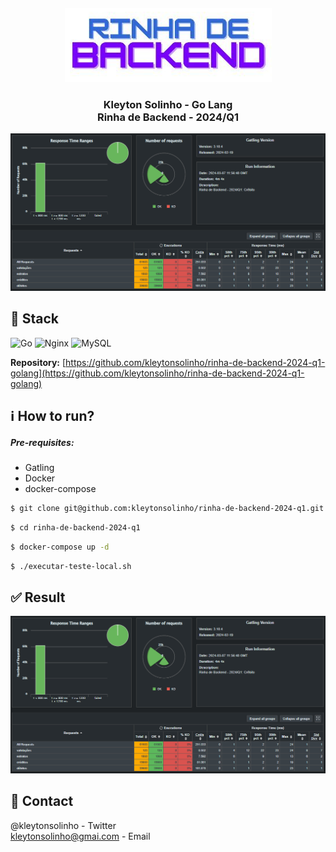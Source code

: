 <div align="center">
  <img src=".github/images/rinha-backend-logo.png" alt="rinha de backend logo" style="margin-top: 20px;" />
</div>

<div align="center">
  <h3>Kleyton Solinho - Go Lang <br/> Rinha de Backend - 2024/Q1</h3>
</div>

<div align="center">
  <img src=".github/images/result.png" alt="result" />
</div>

## :rocket: Stack

![Go](https://img.shields.io/badge/go-%2300ADD8.svg?style=for-the-badge&logo=go&logoColor=white)
![Nginx](https://img.shields.io/badge/nginx-%23009639.svg?style=for-the-badge&logo=nginx&logoColor=white)
![MySQL](https://img.shields.io/badge/MySQL-00000F?style=for-the-badge&logo=mysql&logoColor=white)

<b>Repository:</b> [https://github.com/kleytonsolinho/rinha-de-backend-2024-q1-golang](https://github.com/kleytonsolinho/rinha-de-backend-2024-q1-golang)

## :information_source: How to run?

##### Pre-requisites:

  - Gatling
  - Docker
  - docker-compose


```bash
$ git clone git@github.com:kleytonsolinho/rinha-de-backend-2024-q1.git
```

```bash
$ cd rinha-de-backend-2024-q1
```

```bash
$ docker-compose up -d
```

```bash
$ ./executar-teste-local.sh
```

## :white_check_mark: Result

<div align="center">
  <img src=".github/images/result.png" alt="result" />
</div>

## :incoming_envelope: Contact

@kleytonsolinho - Twitter <br />
kleytonsolinho@gmai.com - Email